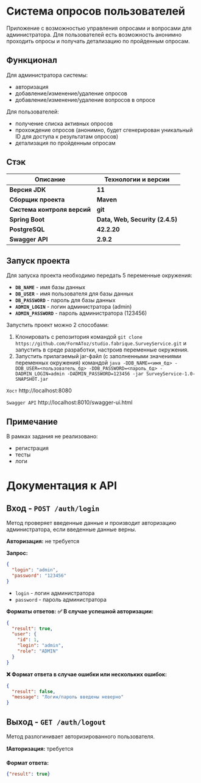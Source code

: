 # Система опросов пользователей

Приложение с возможностью управления опросами и вопросами для администратора. 
Для пользователей есть возможность анонимно проходить опросы и получать детализацию по пройденным опросам. 


## Функционал

Для администратора системы:
-  авторизация
-  добавление/изменение/удаление опросов
-  добавление/изменение/удаление вопросов в опросе

Для пользователей:
-  получение списка активных опросов
-  прохождение опросов (анонимно, будет сгенерирован уникальный ID для доступа к результатам опросов)
-  детализация по пройденным опросам


## Стэк

| **Описание** | **Технологии и версии** |
|---|----|
| **Версия JDK** | **11** |
| **Сборщик проекта** | **Maven**|
| **Система контроля версий** | **git** |
| **Spring Boot** | **Data, Web, Security (2.4.5)** |
| **PostgreSQL** | **42.2.20**|
| **Swagger API** | **2.9.2** |


## Запуск проекта

Для запуска проекта необходимо передать 5 переменные окружения:
-  **```DB_NAME```** - имя базы данных
-  **```DB_USER```** - имя пользователя для базы данных
-  **```DB_PASSWORD```** - пароль для базы данных
-  **```ADMIN_LOGIN```** - логин администратора (admin)
-  **```ADMIN_PASSWORD```** - пароль администратора (123456)

Запустить проект можно 2 способами:
   1.  Клонировать с репозитория командой ```git clone https://github.com/FormAToz/studio.fabrique.SurveyService.git``` и запустить в среде разработки, настроив переменные окружения.
   2.  Запустить прилагаемый jar-файл (с заполненными значениями переменных окружения) командой ```java -DDB_NAME=<имя_бд> -DDB_USER=<пользователь_бд> -DDB_PASSWORD=<пароль_бд> -DADMIN_LOGIN=admin -DADMIN_PASSWORD=123456 -jar SurveyService-1.0-SNAPSHOT.jar```

```Хост``` http://localhost:8080

```Swagger API``` http://localhost:8010/swagger-ui.html


## Примечание 

В рамках задания не реализовано:

-  регистрация
-  тесты
-  логи


# Документация к API

## Вход - `POST /auth/login`

Метод проверяет введенные данные и производит авторизацию администратора, если введенные данные верны.

**Авторизация:** не требуется

**Запрос:**

```json
{
  "login": "admin",
  "password": "123456"
}
```

* `login` - логин администратора
* `password` - пароль администратора

**Форматы ответов:**
**✅ В случае успешной авторизации:**

```json
{
  "result": true,
  "user": {
    "id": 1,
    "login": "admin",
    "role": "ADMIN"
  }
}
```

**❌ Формат ответа в случае ошибки или нескольких ошибок:**

```json
{
  "result": false,
  "message": "Логин/пароль введены неверно"
}
```


## Выход - `GET /auth/logout`

Метод разлогинивает авторизированного пользователя.

**❗️Авторизация:** требуется

**Формат ответа:**

```json
{"result": true}
```